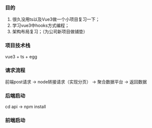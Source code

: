 ### 目的
1. 很久没用ts以及Vue3做一个小项目复习一下；
2. 学习vue3中hooks方式编程；
3. 架构布局复习；（为公司新项目做铺垫）


### 项目技术栈
vue3 + ts + egg


### 请求流程
前端post请求 -> node转接请求（实现分页） -> 聚合数据平台 -> 返回数据


### 后端启动
cd api -> npm install


### 前端启动

